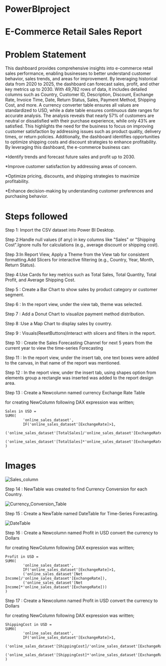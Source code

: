 # PowerBIproject
# E-Commerce Retail Sales Report

# Problem Statement
This dashboard provides comprehensive insights into e-commerce retail sales performance, enabling businesses to better understand customer behavior, sales trends, and areas for improvement. By leveraging historical data from 2020 to 2025, the dashboard can forecast sales, profit, and other key metrics up to 2030. With 49,782 rows of data, it includes detailed columns such as Country, Customer ID, Description, Discount, Exchange Rate, Invoice Time, Date, Return Status, Sales, Payment Method, Shipping Cost, and more. A currency converter table ensures all values are standardized to USD, while a date table ensures continuous date ranges for accurate analysis. The analysis reveals that nearly 57% of customers are neutral or dissatisfied with their purchase experience, while only 43% are satisfied. This highlights the need for the business to focus on improving customer satisfaction by addressing issues such as product quality, delivery times, or return policies. Additionally, the dashboard identifies opportunities to optimize shipping costs and discount strategies to enhance profitability. By leveraging this dashboard, the e-commerce business can:

*Identify trends and forecast future sales and profit up to 2030.

*Improve customer satisfaction by addressing areas of concern.

*Optimize pricing, discounts, and shipping strategies to maximize profitability.

*Enhance decision-making by understanding customer preferences and purchasing behavior.

# Steps followed
Step 1: Import the CSV dataset into Power BI Desktop.

Step 2:Handle null values (if any) in key columns like "Sales" or "Shipping Cost".Ignore nulls for calculations (e.g., average discount or shipping cost).

Step 3:In Report View, Apply a Theme from the View tab for consistent formatting.Add Slicers for interactive filtering (e.g., Country, Year, Month, Return Status).

Step 4:Use Cards for key metrics such as Total Sales, Total Quantity, Total Profit, and Average Shipping Cost.

Step 5 : Create a Bar Chart to show sales by product category or customer segment.

Step 6 : In the report view, under the view tab, theme was selected.

Step 7 : Add a Donut Chart to visualize payment method distribution.

Step 8 :Use a Map Chart to display sales by country.

Step 9 : Visuals(ResetButtons)Interact with slicers and filters in the report.

Step 10 : Create the Sales Forecasting Channel for next 5 years from the current year to view the time-series Forecasting

Step 11 : In the report view, under the insert tab, one text boxes were added to the canvas, in that name of the report was mentioned.

Step 12 : In the report view, under the insert tab, using shapes option from elements group a rectangle was inserted was added to the report design area.

Step 13 : Create a Newcolumn named currency Exchange Rate Table

for creating NewColumn following DAX expression was written;

    Sales in USD =
    SUMX(
            'online_sales_dataset',
            IF('online_sales_dataset'[ExchangeRate]>1,
            ('online_sales_dataset'[TotalSales]/'online_sales_dataset'[ExchangeRate]),
            ('online_sales_dataset'[TotalSales]*'online_sales_dataset'[ExchangeRate]))
    ) 

   # Images
   ![Sales_column](https://github.com/user-attachments/assets/8152965c-3be4-4a74-9bdf-6030e73fb92b)

  Step 14 : NewTable was created to find Currency Conversion for each Country.

  ![Currency_Conversion_Table](https://github.com/user-attachments/assets/84fde81c-7a5c-4ec3-9606-95ba66202664)

  
  Step 15 : Create a NewTable named DateTable for Time-Series Forecasting.

![DateTable](https://github.com/user-attachments/assets/ec3310cc-f9ab-4202-a1db-82883dffb032)


Step 16 : Create a Newcolumn named Profit in USD convert the currency to Dollars

for creating NewColumn following DAX expression was written;

    Profit in USD =
    SUMX(
            'online_sales_dataset',
            IF('online_sales_dataset'[ExchangeRate]>1,
            ('online_sales_dataset'[Net Income]/'online_sales_dataset'[ExchangeRate]),
            ('online_sales_dataset'[Net Income]*'online_sales_dataset'[ExchangeRate]))
    ) 

Step 17 : Create a Newcolumn named Profit in USD convert the currency to Dollars

for creating NewColumn following DAX expression was written;

    ShippingCost in USD =
    SUMX(
            'online_sales_dataset',
            IF('online_sales_dataset'[ExchangeRate]>1,
            ('online_sales_dataset'[ShippingCost]/'online_sales_dataset'[ExchangeRate]),
            ('online_sales_dataset'[ShippingCost]*'online_sales_dataset'[ExchangeRate]))
    ) 
    
    






    
